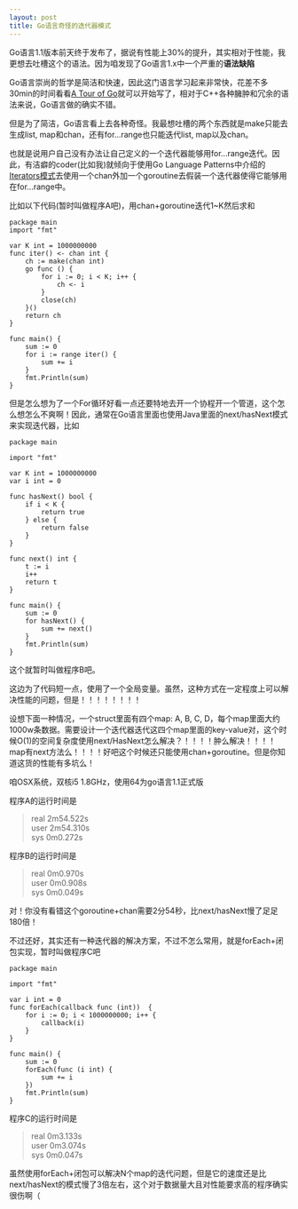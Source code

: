 ```yaml
--- 
layout: post
title: Go语言奇怪的迭代器模式
---
```


Go语言1.1版本前天终于发布了，据说有性能上30%的提升，其实相对于性能，我更想去吐槽这个的语法。因为咱发现了Go语言1.x中一个严重的**语法缺陷**

Go语言崇尚的哲学是简洁和快速，因此这门语言学习起来非常快，花差不多30min的时间看看[A Tour of Go](http://tour.golang.org/)就可以开始写了，相对于C++各种臃肿和冗余的语法来说，Go语言做的确实不错。

但是为了简洁，Go语言看上去各种奇怪。我最想吐槽的两个东西就是make只能去生成list, map和chan，还有for...range也只能迭代list, map以及chan。

也就是说用户自己没有办法让自己定义的一个迭代器能够用for...range迭代。因此，有洁癖的coder(比如我)就倾向于使用Go Language Patterns中介绍的[Iterators模式](https://sites.google.com/site/gopatterns/object-oriented/iterators)去使用一个chan外加一个goroutine去假装一个迭代器使得它能够用在for...range中。

比如以下代码(暂时叫做程序A吧)，用chan+goroutine迭代1~K然后求和

    package main
    import "fmt"

    var K int = 1000000000
    func iter() <- chan int {
    	ch := make(chan int)
    	go func () {
    		for i := 0; i < K; i++ {
    			ch <- i
    		}
    		close(ch)
    	}()
    	return ch	
    }

    func main() {
        sum := 0
        for i := range iter() {
        	sum += i
        }
        fmt.Println(sum)
    }

但是怎么想为了一个For循环好看一点还要特地去开一个协程开一个管道，这个怎么想怎么不爽啊！因此，通常在Go语言里面也使用Java里面的next/hasNext模式来实现迭代器，比如

    package main

    import "fmt"

    var K int = 1000000000
    var i int = 0

    func hasNext() bool {
        if i < K {
            return true
        } else {
            return false
        }
    }

    func next() int {
        t := i
        i++
        return t 
    }

    func main() {
        sum := 0
        for hasNext() {
            sum += next()
        }
        fmt.Println(sum)
    }

这个就暂时叫做程序B吧。

这边为了代码短一点，使用了一个全局变量。虽然，这种方式在一定程度上可以解决性能的问题，但是！！！！！！！！

设想下面一种情况，一个struct里面有四个map: A, B, C, D，每个map里面大约1000w条数据。需要设计一个迭代器迭代这四个map里面的key-value对，这个时候O(1)的空间复杂度使用next/HasNext怎么解决？！！！！肿么解决！！！！map有next方法么！！！！好吧这个时候还只能使用chan+goroutine。但是你知道这货的性能有多坑么！

咱OSX系统，双核i5 1.8GHz，使用64为go语言1.1正式版

程序A的运行时间是

>real 2m54.522s  
>user 2m54.310s  
>sys 0m0.272s

程序B的运行时间是

>real 0m0.970s  
>user 0m0.908s  
>sys 0m0.049s

对！你没有看错这个goroutine+chan需要2分54秒，比next/hasNext慢了足足180倍！

不过还好，其实还有一种迭代器的解决方案，不过不怎么常用，就是forEach+闭包实现，暂时叫做程序C吧

    package main

    import "fmt"

    var i int = 0
    func forEach(callback func (int))  {
        for i := 0; i < 1000000000; i++ {
            callback(i)
        }
    }

    func main() {
        sum := 0
        forEach(func (i int) {
            sum += i
        })
        fmt.Println(sum)
    }

程序C的运行时间是

>real 0m3.133s  
>user 0m3.074s  
>sys 0m0.047s

虽然使用forEach+闭包可以解决N个map的迭代问题，但是它的速度还是比next/hasNext的模式慢了3倍左右，这个对于数据量大且对性能要求高的程序确实很伤啊（


